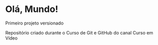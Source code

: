 # Olá, Mundo!
 Primeiro projeto versionado

 Repositório criado durante o Curso de Git e GitHub do canal Curso em Vídeo
